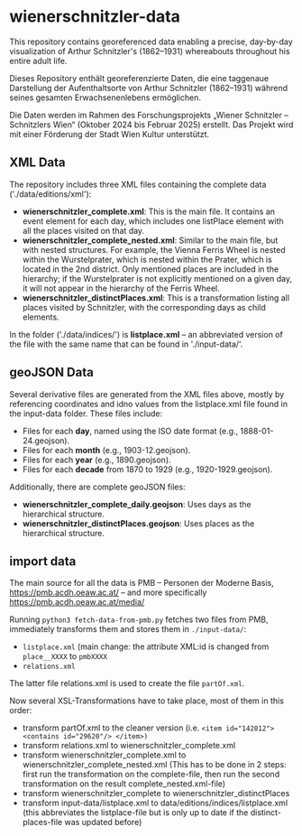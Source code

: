 # wienerschnitzler-data

This repository contains georeferenced data enabling a precise, day-by-day visualization of Arthur Schnitzler's (1862–1931) whereabouts throughout his entire adult life.

Dieses Repository enthält georeferenzierte Daten, die eine taggenaue Darstellung der Aufenthaltsorte von Arthur Schnitzler (1862–1931) während seines gesamten Erwachsenenlebens ermöglichen.

Die Daten werden im Rahmen des Forschungsprojekts „Wiener Schnitzler – Schnitzlers Wien“ (Oktober 2024 bis Februar 2025) erstellt. Das Projekt wird mit einer Förderung der Stadt Wien Kultur unterstützt.

## XML Data

The repository includes three XML files containing the complete data ('./data/editions/xml'):

* __wienerschnitzler_complete.xml__: This is the main file. It contains an event element for each day, which includes one listPlace element with all the places visited on that day.
* __wienerschnitzler_complete_nested.xml__: Similar to the main file, but with nested structures. For example, the Vienna Ferris Wheel is nested within the Wurstelprater, which is nested within the Prater, which is located in the 2nd district. Only mentioned places are included in the hierarchy; if the Wurstelprater is not explicitly mentioned on a given day, it will not appear in the hierarchy of the Ferris Wheel.
* __wienerschnitzler_distinctPlaces.xml__: This is a transformation listing all places visited by Schnitzler, with the corresponding days as child elements.

In the folder ('./data/indices/') is __listplace.xml__ – an abbreviated version of the file with the same name that can be found in './input-data/'. 

## geoJSON Data

Several derivative files are generated from the XML files above, mostly by referencing coordinates and idno values from the listplace.xml file found in the input-data folder. These files include:

* Files for each __day__, named using the ISO date format (e.g., 1888-01-24.geojson).
* Files for each __month__ (e.g., 1903-12.geojson).
* Files for each __year__ (e.g., 1890.geojson).
* Files for each __decade__ from 1870 to 1929 (e.g., 1920-1929.geojson).

Additionally, there are complete geoJSON files:

* __wienerschnitzler_complete_daily.geojson__: Uses days as the hierarchical structure.
* __wienerschnitzler_distinctPlaces.geojson__: Uses places as the hierarchical structure.


## import data ##

The main source for all the data is PMB – Personen der Moderne Basis, https://pmb.acdh.oeaw.ac.at/ – and more specifically https://pmb.acdh.oeaw.ac.at/media/

Running `python3 fetch-data-from-pmb.py` fetches two files from PMB, immediately transforms them and stores them in `./input-data/`:
* `listplace.xml` (main change: the attribute XML:id is changed from `place__XXXX` to `pmbXXXX`
* `relations.xml` 

The latter file relations.xml is used to create the file `partOf.xml`. 

Now several XSL-Transformations have to take place, most of them in this order:

* transform partOf.xml to the cleaner version (i.e. `<item id="142812">
         <contains id="29620"/>
      </item>)`
* transform relations.xml to wienerschnitzler_complete.xml
* transform wienerschnitzler_complete.xml to wienerschnitzler_complete_nested.xml (This has to be done in 2 steps: first run the transformation on the complete-file, then run the second transformation on the result complete_nested.xml-file)
* transform wienerschnitzler_complete to wienerschnitzler_distinctPlaces
* transform input-data/listplace.xml to data/editions/indices/listplace.xml (this abbreviates the listplace-file but is only up to date if the distinct-places-file was updated before)
